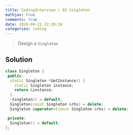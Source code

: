 ```yaml
---
title: CodingInterview | 02 Singleton
mathjax: true
comments: true
date: 2020-04-22 22:29:24
categories: coding
---
```


> Design a `Singleton`
<!-- more -->
## Solution
```c++
class Singleton {
 public:
  static Singleton *GetInstance() {
    static Singleton instance;
    return &instance;
  }
  ~Singleton() = default;
  Singleton(const Singleton &rhs) = delete;
  Singleton &operator=(const Singleton &rhs) = delete;

 private:
  Singleton() = default;
};
```
